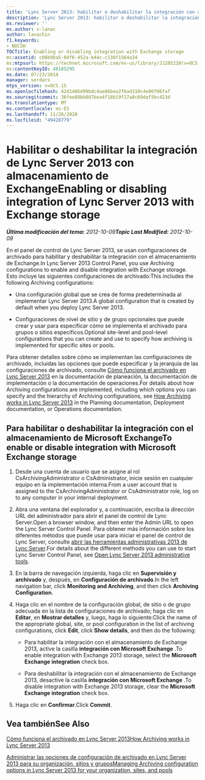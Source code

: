 ```yaml
---
title: 'Lync Server 2013: habilitar o deshabilitar la integración con almacenamiento de Exchange'
description: 'Lync Server 2013: habilitar o deshabilitar la integración con el almacenamiento de Exchange.'
ms.reviewer: ''
ms.author: v-lanac
author: lanachin
f1.keywords:
- NOCSH
TOCTitle: Enabling or disabling integration with Exchange storage
ms:assetid: c08b9ba5-04f6-452a-b44c-c130f1564a34
ms:mtpsurl: https://technet.microsoft.com/en-us/library/JJ205228(v=OCS.15)
ms:contentKeyID: 48185295
ms.date: 07/23/2014
manager: serdars
mtps_version: v=OCS.15
ms.openlocfilehash: 42d140bd99bdc4aa86bea2f6ad310c4e06f06faf
ms.sourcegitcommit: 36fee89bb887bea4f18b19f17a8c69daf5bc423d
ms.translationtype: MT
ms.contentlocale: es-ES
ms.lasthandoff: 11/26/2020
ms.locfileid: "49428779"
---
```

# <a name="enabling-or-disabling-integration-of-lync-server-2013-with-exchange-storage"></a><span data-ttu-id="48275-103">Habilitar o deshabilitar la integración de Lync Server 2013 con almacenamiento de Exchange</span><span class="sxs-lookup"><span data-stu-id="48275-103">Enabling or disabling integration of Lync Server 2013 with Exchange storage</span></span>

<div data-xmlns="http://www.w3.org/1999/xhtml">

<div class="topic" data-xmlns="http://www.w3.org/1999/xhtml" data-msxsl="urn:schemas-microsoft-com:xslt" data-cs="https://msdn.microsoft.com/">

<div data-asp="https://msdn2.microsoft.com/asp">



</div>

<div id="mainSection">

<div id="mainBody"><span data-ttu-id="48275-104">

<span> </span></span><span class="sxs-lookup"><span data-stu-id="48275-104">

<span> </span></span></span>

<span data-ttu-id="48275-105">_**Última modificación del tema:** 2012-10-09_</span><span class="sxs-lookup"><span data-stu-id="48275-105">_**Topic Last Modified:** 2012-10-09_</span></span>

<span data-ttu-id="48275-106">En el panel de control de Lync Server 2013, se usan configuraciones de archivado para habilitar y deshabilitar la integración con el almacenamiento de Exchange.</span><span class="sxs-lookup"><span data-stu-id="48275-106">In Lync Server 2013 Control Panel, you use Archiving configurations to enable and disable integration with Exchange storage.</span></span> <span data-ttu-id="48275-107">Esto incluye las siguientes configuraciones de archivado:</span><span class="sxs-lookup"><span data-stu-id="48275-107">This includes the following Archiving configurations:</span></span>

  - <span data-ttu-id="48275-108">Una configuración global que se crea de forma predeterminada al implementar Lync Server 2013.</span><span class="sxs-lookup"><span data-stu-id="48275-108">A global configuration that is created by default when you deploy Lync Server 2013.</span></span>

  - <span data-ttu-id="48275-109">Configuraciones de nivel de sitio y de grupo opcionales que puede crear y usar para especificar cómo se implementa el archivado para grupos o sitios específicos.</span><span class="sxs-lookup"><span data-stu-id="48275-109">Optional site-level and pool-level configurations that you can create and use to specify how archiving is implemented for specific sites or pools.</span></span>

<span data-ttu-id="48275-110">Para obtener detalles sobre cómo se implementan las configuraciones de archivado, incluidas las opciones que puede especificar y la jerarquía de las configuraciones de archivado, consulte [Cómo funciona el archivado en Lync Server 2013](lync-server-2013-how-archiving-works.md) en la documentación de planeación, la documentación de implementación o la documentación de operaciones.</span><span class="sxs-lookup"><span data-stu-id="48275-110">For details about how Archiving configurations are implemented, including which options you can specify and the hierarchy of Archiving configurations, see [How Archiving works in Lync Server 2013](lync-server-2013-how-archiving-works.md) in the Planning documentation, Deployment documentation, or Operations documentation.</span></span>

<div>

## <a name="to-enable-or-disable-integration-with-microsoft-exchange-storage"></a><span data-ttu-id="48275-111">Para habilitar o deshabilitar la integración con el almacenamiento de Microsoft Exchange</span><span class="sxs-lookup"><span data-stu-id="48275-111">To enable or disable integration with Microsoft Exchange storage</span></span>

1.  <span data-ttu-id="48275-112">Desde una cuenta de usuario que se asigne al rol CsArchivingAdministrator o CsAdministrator, inicie sesión en cualquier equipo en la implementación interna.</span><span class="sxs-lookup"><span data-stu-id="48275-112">From a user account that is assigned to the CsArchivingAdministrator or CsAdministrator role, log on to any computer in your internal deployment.</span></span>

2.  <span data-ttu-id="48275-113">Abra una ventana del explorador y, a continuación, escriba la dirección URL del administrador para abrir el panel de control de Lync Server.</span><span class="sxs-lookup"><span data-stu-id="48275-113">Open a browser window, and then enter the Admin URL to open the Lync Server Control Panel.</span></span> <span data-ttu-id="48275-114">Para obtener más información sobre los diferentes métodos que puede usar para iniciar el panel de control de Lync Server, consulte [abrir las herramientas administrativas 2013 de Lync Server](lync-server-2013-open-lync-server-administrative-tools.md).</span><span class="sxs-lookup"><span data-stu-id="48275-114">For details about the different methods you can use to start Lync Server Control Panel, see [Open Lync Server 2013 administrative tools](lync-server-2013-open-lync-server-administrative-tools.md).</span></span>

3.  <span data-ttu-id="48275-115">En la barra de navegación izquierda, haga clic en **Supervisión y archivado** y, después, en **Configuración de archivado**.</span><span class="sxs-lookup"><span data-stu-id="48275-115">In the left navigation bar, click **Monitoring and Archiving**, and then click **Archiving Configuration**.</span></span>

4.  <span data-ttu-id="48275-116">Haga clic en el nombre de la configuración global, de sitio o de grupo adecuada en la lista de configuraciones de archivado; haga clic en **Editar**, en **Mostrar detalles** y, luego, haga lo siguiente:</span><span class="sxs-lookup"><span data-stu-id="48275-116">Click the name of the appropriate global, site, or pool configuration in the list of archiving configurations, click **Edit**, click **Show details**, and then do the following:</span></span>
    
      - <span data-ttu-id="48275-117">Para habilitar la integración con el almacenamiento de Exchange 2013, active la casilla **integración con Microsoft Exchange** .</span><span class="sxs-lookup"><span data-stu-id="48275-117">To enable integration with Exchange 2013 storage, select the **Microsoft Exchange integration** check box.</span></span>
    
      - <span data-ttu-id="48275-118">Para deshabilitar la integración con el almacenamiento de Exchange 2013, desactive la casilla **integración con Microsoft Exchange** .</span><span class="sxs-lookup"><span data-stu-id="48275-118">To disable integration with Exchange 2013 storage, clear the **Microsoft Exchange integration** check box.</span></span>

5.  <span data-ttu-id="48275-119">Haga clic en **Confirmar**.</span><span class="sxs-lookup"><span data-stu-id="48275-119">Click **Commit**.</span></span>

</div>

<div>

## <a name="see-also"></a><span data-ttu-id="48275-120">Vea también</span><span class="sxs-lookup"><span data-stu-id="48275-120">See Also</span></span>


[<span data-ttu-id="48275-121">Cómo funciona el archivado en Lync Server 2013</span><span class="sxs-lookup"><span data-stu-id="48275-121">How Archiving works in Lync Server 2013</span></span>](lync-server-2013-how-archiving-works.md)  


[<span data-ttu-id="48275-122">Administrar las opciones de configuración de archivado en Lync Server 2013 para su organización, sitios y grupos</span><span class="sxs-lookup"><span data-stu-id="48275-122">Managing Archiving configuration options in Lync Server 2013 for your organization, sites, and pools</span></span>](lync-server-2013-managing-archiving-configuration-options-for-your-organization-sites-and-pools.md)  
  

<span data-ttu-id="48275-123"></div>

</div>

<span> </span>

</div>

</div>

</span><span class="sxs-lookup"><span data-stu-id="48275-123"></div>

</div>

<span> </span>

</div>

</div>

</span></span></div>

